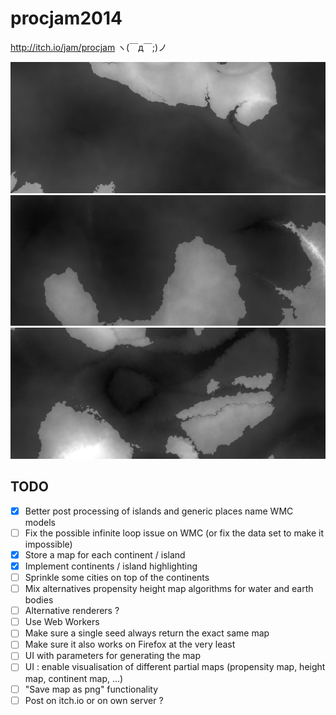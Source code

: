 # procjam2014

http://itch.io/jam/procjam ヽ(￣д￣;)ノ

![Generated map example](https://raw.githubusercontent.com/kchapelier/procjam2014/master/img/github/image1.png)
![Generated map example](https://raw.githubusercontent.com/kchapelier/procjam2014/master/img/github/image2.png)
![Generated map example](https://raw.githubusercontent.com/kchapelier/procjam2014/master/img/github/image3.png)

## TODO

- [X] Better post processing of islands and generic places name WMC models
- [ ] Fix the possible infinite loop issue on WMC (or fix the data set to make it impossible)
- [X] Store a map for each continent / island
- [X] Implement continents / island highlighting
- [ ] Sprinkle some cities on top of the continents
- [ ] Mix alternatives propensity height map algorithms for water and earth bodies
- [ ] Alternative renderers ?
- [ ] Use Web Workers
- [ ] Make sure a single seed always return the exact same map
- [ ] Make sure it also works on Firefox at the very least
- [ ] UI with parameters for generating the map
- [ ] UI : enable visualisation of different partial maps (propensity map, height map, continent map, ...)
- [ ] "Save map as png" functionality
- [ ] Post on itch.io or on own server ?
